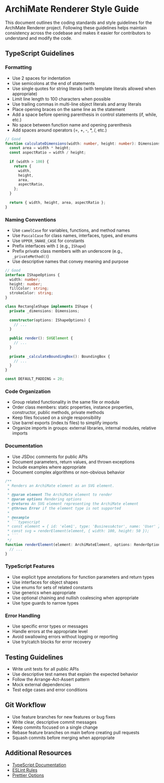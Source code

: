 # ArchiMate Renderer Style Guide

This document outlines the coding standards and style guidelines for the ArchiMate Renderer project. Following these guidelines helps maintain consistency across the codebase and makes it easier for contributors to understand and modify the code.

## TypeScript Guidelines

### Formatting

- Use 2 spaces for indentation
- Use semicolons at the end of statements
- Use single quotes for string literals (with template literals allowed when appropriate)
- Limit line length to 100 characters when possible
- Use trailing commas in multi-line object literals and array literals
- Place opening braces on the same line as the statement
- Add a space before opening parenthesis in control statements (if, while, etc.)
- No space between function name and opening parenthesis
- Add spaces around operators (=, +, -, *, /, etc.)

```typescript
// Good
function calculateDimensions(width: number, height: number): Dimensions {
  const area = width * height;
  const aspectRatio = width / height;
  
  if (width > 100) {
    return {
      width,
      height,
      area,
      aspectRatio,
    };
  }
  
  return { width, height, area, aspectRatio };
}
```

### Naming Conventions

- Use `camelCase` for variables, functions, and method names
- Use `PascalCase` for class names, interfaces, types, and enums
- Use `UPPER_SNAKE_CASE` for constants
- Prefix interfaces with `I` (e.g., `IShape`)
- Prefix private class members with an underscore (e.g., `_privateMethod()`)
- Use descriptive names that convey meaning and purpose

```typescript
// Good
interface IShapeOptions {
  width: number;
  height: number;
  fillColor: string;
  strokeColor: string;
}

class RectangleShape implements IShape {
  private _dimensions: Dimensions;
  
  constructor(options: IShapeOptions) {
    // ...
  }
  
  public render(): SVGElement {
    // ...
  }
  
  private _calculateBoundingBox(): BoundingBox {
    // ...
  }
}

const DEFAULT_PADDING = 20;
```

### Code Organization

- Group related functionality in the same file or module
- Order class members: static properties, instance properties, constructor, public methods, private methods
- Keep files focused on a single responsibility
- Use barrel exports (index.ts files) to simplify imports
- Organize imports in groups: external libraries, internal modules, relative imports

### Documentation

- Use JSDoc comments for public APIs
- Document parameters, return values, and thrown exceptions
- Include examples where appropriate
- Document complex algorithms or non-obvious behavior

```typescript
/**
 * Renders an ArchiMate element as an SVG element.
 * 
 * @param element The ArchiMate element to render
 * @param options Rendering options
 * @returns An SVG element representing the ArchiMate element
 * @throws Error if the element type is not supported
 * 
 * @example
 * ```typescript
 * const element = { id: 'elem1', type: 'BusinessActor', name: 'User' };
 * const svg = renderElement(element, { width: 100, height: 50 });
 * ```
 */
function renderElement(element: ArchiMateElement, options: RenderOptions): SVGElement {
  // ...
}
```

### TypeScript Features

- Use explicit type annotations for function parameters and return types
- Use interfaces for object shapes
- Use enums for sets of related constants
- Use generics when appropriate
- Use optional chaining and nullish coalescing when appropriate
- Use type guards to narrow types

### Error Handling

- Use specific error types or messages
- Handle errors at the appropriate level
- Avoid swallowing errors without logging or reporting
- Use try/catch blocks for error recovery

## Testing Guidelines

- Write unit tests for all public APIs
- Use descriptive test names that explain the expected behavior
- Follow the Arrange-Act-Assert pattern
- Mock external dependencies
- Test edge cases and error conditions

## Git Workflow

- Use feature branches for new features or bug fixes
- Write clear, descriptive commit messages
- Keep commits focused on a single change
- Rebase feature branches on main before creating pull requests
- Squash commits before merging when appropriate

## Additional Resources

- [TypeScript Documentation](https://www.typescriptlang.org/docs/)
- [ESLint Rules](https://eslint.org/docs/rules/)
- [Prettier Options](https://prettier.io/docs/en/options.html)
